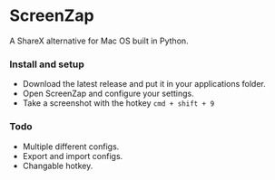 # ScreenZap
A ShareX alternative for Mac OS built in Python.

### Install and setup
- Download the latest release and put it in your applications folder.  
- Open ScreenZap and configure your settings.
- Take a screenshot with the hotkey `cmd + shift + 9`

### Todo
- Multiple different configs.  
- Export and import configs.
- Changable hotkey.
